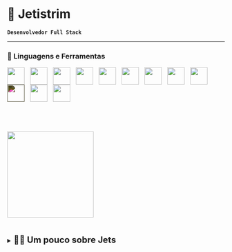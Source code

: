 # 🐲 Jetistrim 

**`Desenvolvedor Full Stack `**



---

### 🧰 Linguagens e Ferramentas

<div style="display: inline-block; margin: 0 0 30px 0">
  <img align="left" width="40" style="padding-right: 10px;" src="https://cdn.jsdelivr.net/gh/devicons/devicon@latest/icons/react/react-original.svg" />
  <img align="left" width="40" style="padding-right: 10px;" src="https://cdn.jsdelivr.net/gh/devicons/devicon@latest/icons/typescript/typescript-original.svg" />
  <img align="left" width="40" style="padding-right: 10px;" src="https://cdn.jsdelivr.net/gh/devicons/devicon@latest/icons/nodejs/nodejs-original.svg" />
  <img align="left" width="40" style="padding-right: 10px;" src="https://cdn.jsdelivr.net/gh/devicons/devicon@latest/icons/javascript/javascript-original.svg" />
  <img align="left" width="40" style="padding-right: 10px;" src="https://cdn.jsdelivr.net/gh/devicons/devicon@latest/icons/html5/html5-original.svg" />
  <img align="left" width="40" style="padding-right: 10px;" src="https://cdn.jsdelivr.net/gh/devicons/devicon@latest/icons/css3/css3-original.svg" />
  <img align="left" width="40" style="padding-right: 10px;" src="https://cdn.jsdelivr.net/gh/devicons/devicon@latest/icons/tailwindcss/tailwindcss-original.svg" />
  <img align="left" width="40" style="padding-right: 10px;" src="https://cdn.jsdelivr.net/gh/devicons/devicon@latest/icons/sass/sass-original.svg" />
  <img align="left" width="40" style="padding-right: 10px;" src="https://cdn.jsdelivr.net/gh/devicons/devicon@latest/icons/postgresql/postgresql-original.svg" />
  <img align="left" width="40" style="padding-right: 10px; filter: invert(83%) sepia(26%) saturate(326%) hue-rotate(17deg) brightness(100%) contrast(87%);" src="https://cdn.jsdelivr.net/gh/devicons/devicon@latest/icons/express/express-original.svg" />
  <img align="left" width="40" style="padding-right: 10px;" src="https://cdn.jsdelivr.net/gh/devicons/devicon@latest/icons/jest/jest-plain.svg" />
  <img align="left" width="40" style="padding-right: 10px;" src="https://cdn.jsdelivr.net/gh/devicons/devicon@latest/icons/cypressio/cypressio-original.svg" />
</div>  

#

<div style="margin: 30px 0 30px 0">
  <a href="https://github.com/jetistrim">
    <img height=200 align="center" src="https://github-readme-stats.vercel.app/api?username=Jetistrim&hide=stars&show_icons=true&show=prs_merged&theme=github_dark&hide_border=true&rank_icon=github&custom_title=Jetstrim's+Github+Stats" />
  </a>
</div>

#  

<details>
  <summary><strong style="font-size: 20px">🧑‍💻 Um pouco sobre Jets</strong></summary>
  <p>Eu já tive acesso a computadores quando ainda era pequeno, o que facilitou muito meu processo de aprendizado de programação. Para entrar na área comecei a estudar em um dos piores momentos: no início da pandemia de COVID-19. o mundo da programação era novo para mim, começando com lógica e um pouco de C. Os anos passaram e acabei me especializando mais em várias tecnologias como React, Node, PostgreSQL, etc. Cada novo desafio me motiva a continuar, com um constante e as vezes irritante pensamento de <strong>"isso vai funcionar nem que leve uma vida pra terminar!"</strong> É assim que eu programo. Tem que funcionar e tem que funcionar bem!  </p>
  <p style="font-size: 110%">Esse 2025 vai ser mais um grande ano, e se parecer que não, <strong>eu vou fazer ser! 🔥</strong> </p>
</details>